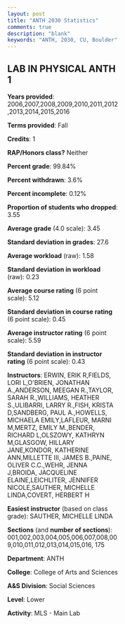 ```yaml
---
layout: post
title: "ANTH 2030 Statistics"
comments: true
description: "blank"
keywords: "ANTH, 2030, CU, Boulder"
--- 
```

<head>
<script src="https://ajax.googleapis.com/ajax/libs/jquery/2.1.3/jquery.min.js"></script>
<script src="https://dl.dropboxusercontent.com/s/pc42nxpaw1ea4o9/highcharts.js?dl=0"></script>
<!-- <script src="../assets/js/highcharts.js"></script> -->
<style type="text/css">@font-face {
	font-family: "Bebas Neue";
	src: url(https://www.filehosting.org/file/details/544349/BebasNeue%20Regular.otf) format("opentype");
	}
	h1.Bebas { 
		font-family: "Bebas Neue", Verdana, Tahoma;
	}
</style>
</head>
<body>
	<div id="container" style="float: right; width: 45%; height: 88%; margin-left: 2.5%; margin-right: 2.5%;"></div>
	<script language="JavaScript">
		$(document).ready(function() {
		var chart = {type: 'column'};
		var title = {text: 'Grade Distribution'};
		var xAxis = {categories: ['A','B','C','D','F'],crosshair: true};
		var yAxis = {min: 0,title: {text: 'Percentage'}};
		var tooltip = {headerFormat: '<center><b><span style="font-size:20px">{point.key}</span></b></center>',
		               pointFormat: '<td style="padding:0"><b>{point.y:.1f}%</b></td>',
		               footerFormat: '</table>',shared: true,useHTML: true};
		var plotOptions = {column: {pointPadding: 0.0,borderWidth: 0}};  
		var credits = {enabled: false};var series= [{name: 'Percent',data: [59.65,31.15,6.91,1.13,1.17,]}];
		var json = {};
		json.chart = chart;
		json.title = title;
		json.tooltip = tooltip;
		json.xAxis = xAxis;
		json.yAxis = yAxis;  
		json.series = series;
		json.plotOptions = plotOptions;  
		json.credits = credits;
		$('#container').highcharts(json);
	});
	</script>
</body>
			   
## LAB IN PHYSICAL ANTH 1

**Years provided**: 2006,2007,2008,2009,2010,2011,2012,2013,2014,2015,2016

**Terms provided**: Fall

**Credits**: 1

**RAP/Honors class?** Neither

**Percent grade**: 99.84%

**Percent withdrawn**: 3.6%

**Percent incomplete**: 0.12%

**Proportion of students who dropped**: 3.55

**Average grade** (4.0 scale): 3.45

**Standard deviation in grades**: 27.6

**Average workload** (raw): 1.58

**Standard deviation in workload** (raw): 0.23

**Average course rating** (6 point scale): 5.12

**Standard deviation in course rating** (6 point scale): 0.45

**Average instructor rating** (6 point scale): 5.59

**Standard deviation in instructor rating** (6 point scale): 0.43

**Instructors**: ERWIN, ERIK R,FIELDS, LORI L,O'BRIEN, JONATHAN A.,ANDERSON, MEEGAN R.,TAYLOR, SARAH R.,WILLIAMS, HEATHER S.,ULIBARRI, LARRY R.,FISH, KRISTA D,SANDBERG, PAUL A.,HOWELLS, MICHAELA EMILY,LAFLEUR, MARNI M,MERTZ, EMILY M.,BENDER, RICHARD L,OLSZOWY, KATHRYN M,GLASGOW, HILLARY JANE,KONDOR, KATHERINE ANN,MILLETTE III, JAMES B.,PAINE, OLIVER C.C.,WEHR, JENNA J,BROIDA, JACQUELINE ELAINE,LEICHLITER, JENNIFER NICOLE,SAUTHER, MICHELLE LINDA,COVERT, HERBERT H

**Easiest instructor** (based on class grade): SAUTHER, MICHELLE LINDA

**Sections** (and **number of sections**): 001,002,003,004,005,006,007,008,009,010,011,012,013,014,015,016, 175

**Department**: ANTH

**College**: College of Arts and Sciences

**A&S Division**: Social Sciences

**Level**: Lower

**Activity**: MLS - Main Lab
